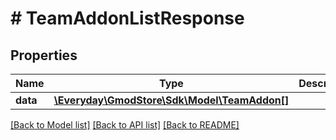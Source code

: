 # # TeamAddonListResponse

## Properties

Name | Type | Description | Notes
------------ | ------------- | ------------- | -------------
**data** | [**\Everyday\GmodStore\Sdk\Model\TeamAddon[]**](TeamAddon.md) |  | [optional]

[[Back to Model list]](../../README.md#models) [[Back to API list]](../../README.md#endpoints) [[Back to README]](../../README.md)
